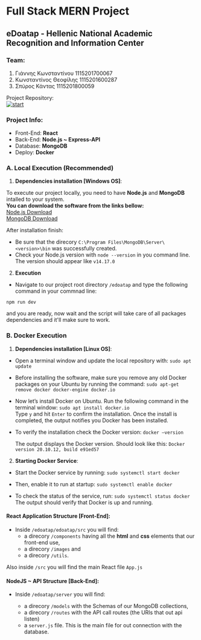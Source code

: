 # Full Stack MERN Project 
## eDoatap - Hellenic National Academic Recognition and Information Center 

### Team:
1. Γιάννης Κωνσταντίνου 1115201700067
2. Κωνσταντίνος Θεοφίλης 1115201600287
3. Σπύρος Κάντας 1115201800059

Project Repository: <br>
[![start](https://img.shields.io/badge/GitHub-100000?style=for-the-badge&logo=github&logoColor=white)](https://github.com/kostantinostheo/e-doatap)


### Project Info:
- Front-End: <b>React</b>
- Back-End: <b>Node.js ~ Express-API</b>
- Database: <b>MongoDB</b>
- Deploy: <b>Docker</b>


### A. Local Execution (Recommended)

1. <b>Dependencies installation [Windows OS]</b>:

To execute our project locally, you need to have <b>Node.js</b> and <b>MongoDB</b> intalled to your system. <br>
<b>You can download the software from the links bellow:</b><br>
[Node.js Download](https://nodejs.org/en/download/)<br>
[MongoDB Download](https://docs.mongodb.com/manual/administration/install-community/)

After installation finish: 
- Be sure that the direcory `C:\Program Files\MongoDB\Server\<version>\bin` was successfully created.
- Check your Node.js version with `node --version` in you command line. The version should appear like `v14.17.0`

2. <b>Execution</b>
- Navigate to our project root directory `/edoatap` and type the following command in your commnad line:
```
npm run dev
 ```
and you are ready, now wait and the script will take care of all packages dependencies and it'll make sure to work.


### B. Docker Execution

1. <b>Dependencies installation [Linux OS]</b>:

- Open a terminal window and update the local repository with:
```sudo apt update```<br>

- Before installing the software, make sure you remove any old Docker packages on your Ubuntu by running the command:
  ```sudo apt-get remove docker docker-engine docker.io```

- Now let’s install Docker on Ubuntu. Run the following command in the terminal window:
  ```sudo apt install docker.io```  
Type `y` and hit `Enter` to confirm the installation. Once the install is completed, the output notifies you Docker has been installed.

- To verify the installation check the Docker version:
  ```docker –version```

	The output displays the Docker version. Should look like this: `Docker version 20.10.12, build e91ed57`

2. <b>Starting Docker Service</b>:

- Start the Docker service by running:
  ```sudo systemctl start docker```

- Then, enable it to run at startup:
  ```sudo systemctl enable docker```

- To check the status of the service, run:
  ```sudo systemctl status docker```
  The output should verify that Docker is up and running. 

#### React Application Structure [Front-End]:

- Inside `/edoatap/edoatap/src` you will find:
  - a direcory `/components` having all the <b>html</b> and <b>css</b> elements that our front-end use,
  - a direcory `/images` and
  - a direcory `/utils`. <br/>

Also inside `/src` you will find the main React file `App.js`
 
#### NodeJS ~ API Structure [Back-End]:

- Inside `/edoatap/server` you will find:
  - a direcory `/models` with the Schemas of our MongoDB collections,
  - a direcory `/routes` with the API call routes (the URIs that out api listen)
  - a `server.js` file. This is the main file for out connection with the database.
  
  <br>